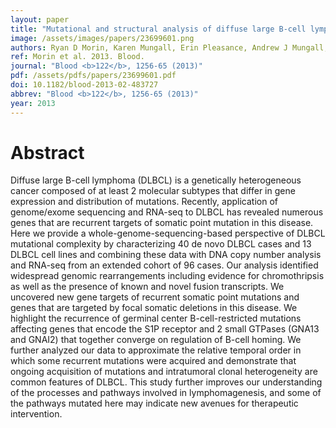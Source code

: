 ```yaml
---
layout: paper
title: "Mutational and structural analysis of diffuse large B-cell lymphoma using whole-genome sequencing."
image: /assets/images/papers/23699601.png
authors: Ryan D Morin, Karen Mungall, Erin Pleasance, Andrew J Mungall, Rodrigo Goya, Ryan D Huff, David W Scott, Jiarui Ding, Andrew Roth, Readman Chiu, Richard D Corbett, Fong Chun Chan, Maria Mendez-Lago, Diane L Trinh, Madison Bolger-Munro, Greg Taylor, Alireza Hadj Khodabakhshi, Susana Ben-Neriah, Julia Pon, Barbara Meissner, Bruce Woolcock, Noushin Farnoud, Sanja Rogic, Emilia L Lim, Nathalie A Johnson, Sohrab Shah, Steven Jones, Christian Steidl, Robert Holt, Inanc Birol, Richard Moore, Joseph M Connors, Randy D Gascoyne, Marco A Marra
ref: Morin et al. 2013. Blood.
journal: "Blood <b>122</b>, 1256-65 (2013)"
pdf: /assets/pdfs/papers/23699601.pdf
doi: 10.1182/blood-2013-02-483727
abbrev: "Blood <b>122</b>, 1256-65 (2013)"
year: 2013
---
```


<div data-badge-popover="right" data-badge-type="medium-donut" data-doi="10.1182/blood-2013-02-483727" data-hide-no-mentions="true" class="altmetric-embed"></div>

# Abstract

Diffuse large B-cell lymphoma (DLBCL) is a genetically heterogeneous cancer composed of at least 2 molecular subtypes that differ in gene expression and distribution of mutations. Recently, application of genome/exome sequencing and RNA-seq to DLBCL has revealed numerous genes that are recurrent targets of somatic point mutation in this disease. Here we provide a whole-genome-sequencing-based perspective of DLBCL mutational complexity by characterizing 40 de novo DLBCL cases and 13 DLBCL cell lines and combining these data with DNA copy number analysis and RNA-seq from an extended cohort of 96 cases. Our analysis identified widespread genomic rearrangements including evidence for chromothripsis as well as the presence of known and novel fusion transcripts. We uncovered new gene targets of recurrent somatic point mutations and genes that are targeted by focal somatic deletions in this disease. We highlight the recurrence of germinal center B-cell-restricted mutations affecting genes that encode the S1P receptor and 2 small GTPases (GNA13 and GNAI2) that together converge on regulation of B-cell homing. We further analyzed our data to approximate the relative temporal order in which some recurrent mutations were acquired and demonstrate that ongoing acquisition of mutations and intratumoral clonal heterogeneity are common features of DLBCL. This study further improves our understanding of the processes and pathways involved in lymphomagenesis, and some of the pathways mutated here may indicate new avenues for therapeutic intervention.

